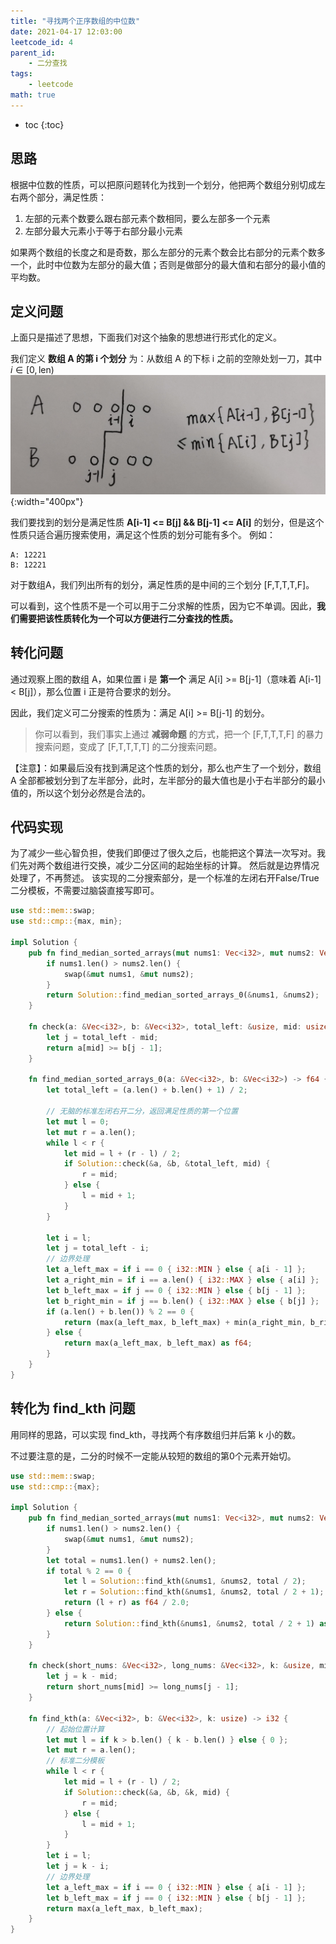 ```yaml
---
title: "寻找两个正序数组的中位数"
date: 2021-04-17 12:03:00
leetcode_id: 4
parent_id:
    - 二分查找
tags:
    - leetcode
math: true
---
```


* toc
{:toc}

## 思路
根据中位数的性质，可以把原问题转化为找到一个划分，他把两个数组分别切成左右两个部分，满足性质：
1. 左部的元素个数要么跟右部元素个数相同，要么左部多一个元素
2. 左部分最大元素小于等于右部分最小元素

如果两个数组的长度之和是奇数，那么左部分的元素个数会比右部分的元素个数多一个，此时中位数为左部分的最大值；否则是做部分的最大值和右部分的最小值的平均数。

## 定义问题
上面只是描述了思想，下面我们对这个抽象的思想进行形式化的定义。

我们定义 **数组 A 的第 i 个划分** 为：从数组 A 的下标 i 之前的空隙处划一刀，其中 $i \in [0, \text{len})$
![](/img/leetcode-4.jpeg){:width="400px"}

我们要找到的划分是满足性质 **A[i-1] <= B[j] && B[j-1] <= A[i]** 的划分，但是这个性质只适合遍历搜索使用，满足这个性质的划分可能有多个。 例如：
```text
A: 12221
B: 12221
```
对于数组A，我们列出所有的划分，满足性质的是中间的三个划分 [F,T,T,T,F]。

可以看到，这个性质不是一个可以用于二分求解的性质，因为它不单调。因此，**我们需要把该性质转化为一个可以方便进行二分查找的性质。**

## 转化问题

通过观察上图的数组 A，如果位置 i 是 **第一个** 满足 A[i] >= B[j-1]（意味着 A[i-1] < B[j]），那么位置 i 正是符合要求的划分。

因此，我们定义可二分搜索的性质为：满足 A[i] >= B[j-1] 的划分。

>你可以看到，我们事实上通过 **减弱命题** 的方式，把一个 [F,T,T,T,F] 的暴力搜索问题，变成了 [F,T,T,T,T] 的二分搜索问题。


【注意】：如果最后没有找到满足这个性质的划分，那么也产生了一个划分，数组 A 全部都被划分到了左半部分，此时，左半部分的最大值也是小于右半部分的最小值的，所以这个划分必然是合法的。

## 代码实现

为了减少一些心智负担，使我们即便过了很久之后，也能把这个算法一次写对。我们先对两个数组进行交换，减少二分区间的起始坐标的计算。 然后就是边界情况处理了，不再赘述。
该实现的二分搜索部分，是一个标准的左闭右开False/True二分模板，不需要过脑袋直接写即可。
```rust
use std::mem::swap;
use std::cmp::{max, min};

impl Solution {
    pub fn find_median_sorted_arrays(mut nums1: Vec<i32>, mut nums2: Vec<i32>) -> f64 {
        if nums1.len() > nums2.len() {
            swap(&mut nums1, &mut nums2);
        }
        return Solution::find_median_sorted_arrays_0(&nums1, &nums2);
    }
    
    fn check(a: &Vec<i32>, b: &Vec<i32>, total_left: &usize, mid: usize) -> bool {
        let j = total_left - mid;
        return a[mid] >= b[j - 1];
    }

    fn find_median_sorted_arrays_0(a: &Vec<i32>, b: &Vec<i32>) -> f64 {
        let total_left = (a.len() + b.len() + 1) / 2;
        
        // 无脑的标准左闭右开二分，返回满足性质的第一个位置
        let mut l = 0;
        let mut r = a.len();
        while l < r {
            let mid = l + (r - l) / 2;
            if Solution::check(&a, &b, &total_left, mid) {
                r = mid;
            } else {
                l = mid + 1;
            }
        }

        let i = l;
        let j = total_left - i;
        // 边界处理
        let a_left_max = if i == 0 { i32::MIN } else { a[i - 1] };
        let a_right_min = if i == a.len() { i32::MAX } else { a[i] };
        let b_left_max = if j == 0 { i32::MIN } else { b[j - 1] };
        let b_right_min = if j == b.len() { i32::MAX } else { b[j] };
        if (a.len() + b.len()) % 2 == 0 {
            return (max(a_left_max, b_left_max) + min(a_right_min, b_right_min)) as f64 / 2.0;
        } else {
            return max(a_left_max, b_left_max) as f64;
        }
    }
}
```

## 转化为 find_kth 问题

用同样的思路，可以实现 find_kth，寻找两个有序数组归并后第 k 小的数。

不过要注意的是，二分的时候不一定能从较短的数组的第0个元素开始切。

```rust
use std::mem::swap;
use std::cmp::{max};

impl Solution {
    pub fn find_median_sorted_arrays(mut nums1: Vec<i32>, mut nums2: Vec<i32>) -> f64 {
        if nums1.len() > nums2.len() {
            swap(&mut nums1, &mut nums2);
        }
        let total = nums1.len() + nums2.len();
        if total % 2 == 0 {
            let l = Solution::find_kth(&nums1, &nums2, total / 2);
            let r = Solution::find_kth(&nums1, &nums2, total / 2 + 1);
            return (l + r) as f64 / 2.0;
        } else {
            return Solution::find_kth(&nums1, &nums2, total / 2 + 1) as f64;
        }
    }

    fn check(short_nums: &Vec<i32>, long_nums: &Vec<i32>, k: &usize, mid: usize) -> bool {
        let j = k - mid;
        return short_nums[mid] >= long_nums[j - 1];
    }

    fn find_kth(a: &Vec<i32>, b: &Vec<i32>, k: usize) -> i32 {
        // 起始位置计算
        let mut l = if k > b.len() { k - b.len() } else { 0 };
        let mut r = a.len();
        // 标准二分模板
        while l < r {
            let mid = l + (r - l) / 2;
            if Solution::check(&a, &b, &k, mid) {
                r = mid;
            } else {
                l = mid + 1;
            }
        }
        let i = l;
        let j = k - i;
        // 边界处理
        let a_left_max = if i == 0 { i32::MIN } else { a[i - 1] };
        let b_left_max = if j == 0 { i32::MIN } else { b[j - 1] };
        return max(a_left_max, b_left_max);
    }
}
```